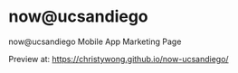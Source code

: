 # now@ucsandiego
now@ucsandiego Mobile App Marketing Page

Preview at: https://christywong.github.io/now-ucsandiego/
